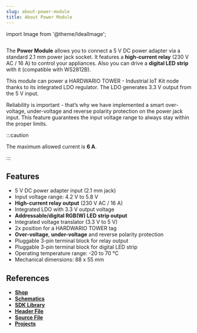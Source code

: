 ```yaml
---
slug: about-power-module
title: About Power Module
---
```

import Image from '@theme/IdealImage';

<div class="container">
  <div class="row">
    <div class="col col--4">
      <div><Image img={require('./power-module.png')} /></div>
    </div>
    <div class="col col--6">
      <p>
        The <b>Power Module</b> allows you to connect a 5 V DC power adapter via a standard 2.1 mm power jack socket. It features a <b>high-current relay</b> (230 V AC / 16 A) to control your appliances. Also you can drive a <b>digital LED strip</b> with it (compatible with WS2812B).
      </p>
      <p>
        This module can power a HARDWARIO TOWER - Industrial IoT Kit node thanks to its integrated LDO regulator. The LDO generates 3.3 V output from the 5 V input.
      </p>
      <p>
        Reliability is important - that’s why we have implemented a smart over-voltage, under-voltage and reverse polarity protection on the power jack input. This feature guarantees the input voltage range to always stay within the proper limits.
      </p>
    </div>
  </div>
</div>

:::caution

The maximum allowed current is **6 A**.

:::


## Features
- 5 V DC power adapter input (2.1 mm jack)
- Input voltage range: 4.2 V to 5.8 V
- **High-current relay output** (230 V AC / 16 A)
- Integrated LDO with 3.3 V output voltage
- **Addressable/digital RGB(W) LED strip output**
- Integrated voltage translator (3.3 V to 5 V)
- 2x position for a HARDWARIO TOWER tag
- **Over-voltage**, **under-voltage** and reverse polarity protection
- Pluggable 3-pin terminal block for relay output
- Pluggable 3-pin terminal block for digital LED strip
- Operating temperature range: -20 to 70 °C
- Mechanical dimensions: 88 x 55 mm

## References
- [**Shop**](https://shop.hardwario.com/power-module/)
- [**Schematics**](https://github.com/hardwario/bc-hardware/tree/master/out/bc-module-power)
- [**SDK Library**](https://sdk.hardwario.com/group__twr__module__power)
- [**Header File**](https://github.com/hardwario/twr-sdk/blob/master/twr/inc/twr_module_power.h)
- [**Source File**](https://github.com/hardwario/twr-sdk/blob/master/twr/src/twr_module_power.c)
- [**Projects**](https://www.hackster.io/hardwario/projects?part_id=73717)
